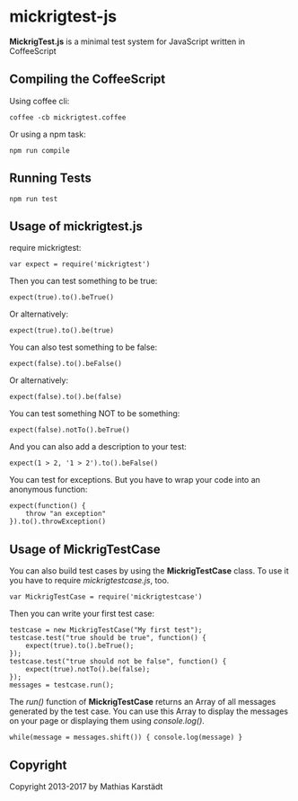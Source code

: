 mickrigtest-js
==============

**MickrigTest.js** is a minimal test system for JavaScript written in CoffeeScript

Compiling the CoffeeScript
--------------------------

Using coffee cli:

    coffee -cb mickrigtest.coffee

Or using a npm task:

    npm run compile


Running Tests
-------------

    npm run test

Usage of mickrigtest.js
-----------------------

require mickrigtest:

    var expect = require('mickrigtest')

Then you can test something to be true:

    expect(true).to().beTrue()

Or alternatively:

    expect(true).to().be(true)

You can also test something to be false:

    expect(false).to().beFalse()

Or alternatively:

    expect(false).to().be(false)

You can test something NOT to be something:

    expect(false).notTo().beTrue()

And you can also add a description to your test:

    expect(1 > 2, '1 > 2').to().beFalse()
    
You can test for exceptions. But you have to wrap your code into an anonymous function:

    expect(function() {
        throw "an exception"
    }).to().throwException()
    
Usage of MickrigTestCase
------------------------

You can also build test cases by using the **MickrigTestCase** class.
To use it you have to require *mickrigtestcase.js*, too.

    var MickrigTestCase = require('mickrigtestcase')

Then you can write your first test case:

    testcase = new MickrigTestCase("My first test");
    testcase.test("true should be true", function() {
        expect(true).to().beTrue();
    });
    testcase.test("true should not be false", function() {
        expect(true).notTo().be(false);
    });
    messages = testcase.run();

The *run()* function of **MickrigTestCase** returns an Array of all messages generated by the test case.
You can use this Array to display the messages on your page or displaying them using *console.log()*.
    
    while(message = messages.shift()) { console.log(message) }

Copyright
---------

Copyright 2013-2017 by Mathias Karstädt
